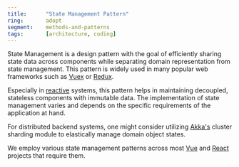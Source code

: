 ```yaml
---
title:      "State Management Pattern"
ring:       adopt
segment:    methods-and-patterns
tags:       [architecture, coding]
---
```


State Management is a design pattern with the goal of efficiently sharing state data across components while separating domain representation from state management. This pattern is widely used in many popular web frameworks such as [Vuex](/languages-and-frameworks/vuex/) or [Redux](/languages-and-frameworks/redux/).

Especially in [reactive](/methods-and-patterns/reactive-programming/) systems, this pattern helps in maintaining decoupled, stateless components with immutable data. The implementation of state management varies and depends on the specific requirements of the application at hand.

For distributed backend systems, one might consider utilizing [Akka's](/languages-and-frameworks/akka/) cluster sharding module to elastically manage domain object states.

We employ various state management patterns across most [Vue](/languages-and-frameworks/vue/) and [React](/languages-and-frameworks/react/) projects that require them.
